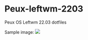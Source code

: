 # Peux-leftwm-2203
Peux OS Leftwm 22.03 dotfiles

Sample image:
![](https://github.com/peux-os-sic/Peux-leftwm-2203/blob/master/bsp1.png)
